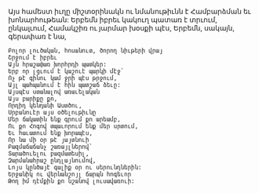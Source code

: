
Այս համեստ իւղը միշտօրինակն ու նմանութիւնն
է
Համբարձման եւ խոնարհութեան:
Երբեմն իբրեւ կակուղ պատառ է տրւում,
ընկալւում,
Համակշիռ ու յարմար խօսքի պէս,
Երբեմն, սակայն, գերափառ է նա,


```
Բոլոր լուծական, հոսանուտ, ծորող նիւթերի վրայ
Շրջում է իբրեւ
Այն հրաշափառ խորհրդի պատկեր:
Երբ որ լցւում է կաշուէ պարկի մէջ`
Ոչ թէ գինու կամ ջրի պէս թրջում,
Այլ պահպանում է հին պատշաճ ձեւը:
Այսպէս ստանալով առաւելական
Այս բարիքը քո,
Որդիդ կենդանի Աստծու,
Սրբանուէր այս օծելութիւնը
Մեր ճակատին ենք գրում քո արեամբ,
Ու քո Հոգով տպաւորում ենք մեր սրտում,
Եւ հաւատում ենք խորապէս,
Որ նա մի օր թէ յայտնուի
Բազմաճաճանչ շառայլներով`
Տարածուելու բազմատեսիլ,
Զարմանահրաշ ընդլայնումով,
Լոյս կընծայէ գալիք օր ու սերունդներին:
Երջանիկ ու վերնանշոյլ ճարպն հոգեւոր
Թող իմ դէմքին քո նշանով լուսավառուի:
```